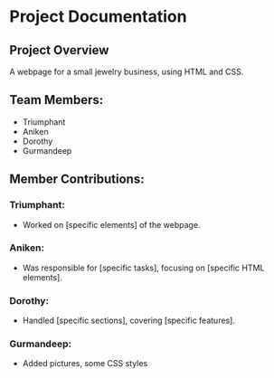 # Project Documentation

## Project Overview

A webpage for a small jewelry business, using HTML and CSS.

## Team Members:

-   Triumphant
-   Aniken
-   Dorothy
-   Gurmandeep

## Member Contributions:

### Triumphant:

-   Worked on [specific elements] of the webpage.

### Aniken:

-   Was responsible for [specific tasks], focusing on [specific HTML elements].

### Dorothy:

-   Handled [specific sections], covering [specific features].

### Gurmandeep:

-   Added pictures, some CSS styles 
